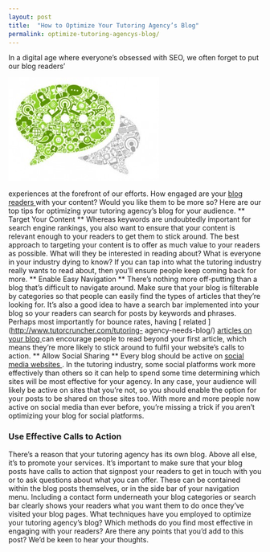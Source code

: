 ```yaml
---
layout: post
title:  "How to Optimize Your Tutoring Agency’s Blog"
permalink: optimize-tutoring-agencys-blog/
---
```

In a digital age where everyone’s obsessed with SEO, we often forget to put
our blog readers’

<div class="img-holder full-width">
   <img src="/img/blogs/ps_overview_engage-300x206.jpg" alt-text="ps_overview_engage"/>
</div>

experiences at the
forefront of our efforts. How engaged are your [ blog readers
](http://www.tutorcruncher.com/blogging-ideas-tutoring-agency/) with your
content? Would you like them to be more so? Here are our top tips for
optimizing your tutoring agency’s blog for your audience. ** Target Your
Content ** Whereas keywords are undoubtedly important for search engine
rankings, you also want to ensure that your content is relevant enough to your
readers to get them to stick around. The best approach to targeting your
content is to offer as much value to your readers as possible. What will they
be interested in reading about? What is everyone in your industry dying to
know? If you can tap into what the tutoring industry really wants to read
about, then you’ll ensure people keep coming back for more. ** Enable Easy
Navigation ** There’s nothing more off-putting than a blog that’s difficult to
navigate around. Make sure that your blog is filterable by categories so that
people can easily find the types of articles that they’re looking for. It’s
also a good idea to have a search bar implemented into your blog so your
readers can search for posts by keywords and phrases. Perhaps most importantly
for bounce rates, having [ related ](http://www.tutorcruncher.com/tutoring-
agency-needs-blog/) [ articles on your blog
](http://www.tutorcruncher.com/tutoring-agency-needs-blog/) can encourage
people to read beyond your first article, which means they’re more likely to
stick around to fulfil your website’s calls to action. ** Allow Social Sharing
** Every blog should be active on [ social media websites
](http://www.tutorcruncher.com/make-the-most-social-media/) . In the tutoring
industry, some social platforms work more effectively than others so it can
help to spend some time determining which sites will be most effective for
your agency. In any case, your audience will likely be active on sites that
you’re not, so you should enable the option for your posts to be shared on
those sites too. With more and more people now active on social media than
ever before, you’re missing a trick if you aren’t optimizing your blog for
social platforms. 

### Use Effective Calls to Action

There’s a reason that
your tutoring agency has its own blog. Above all else, it’s to promote your
services. It’s important to make sure that your blog posts have calls to
action that signpost your readers to get in touch with you or to ask questions
about what you can offer. These can be contained within the blog posts
themselves, or in the side bar of your navigation menu. Including a contact
form underneath your blog categories or search bar clearly shows your readers
what you want them to do once they’ve visited your blog pages. What techniques
have you employed to optimize your tutoring agency’s blog? Which methods do
you find most effective in engaging with your readers? Are there any points
that you’d add to this post? We’d be keen to hear your thoughts.
